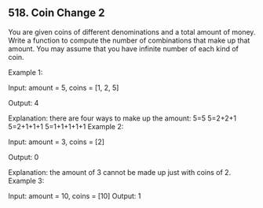 ## 518. Coin Change 2

You are given coins of different denominations and a total amount of money. 
Write a function to compute the number of combinations that make up that amount.
You may assume that you have infinite number of each kind of coin.

 

Example 1:

Input: amount = 5, coins = [1, 2, 5]

Output: 4

Explanation: there are four ways to make up the amount:
5=5
5=2+2+1
5=2+1+1+1
5=1+1+1+1+1
Example 2:

Input: amount = 3, coins = [2]

Output: 0

Explanation: the amount of 3 cannot be made up just with coins of 2.
Example 3:

Input: amount = 10, coins = [10] 
Output: 1
